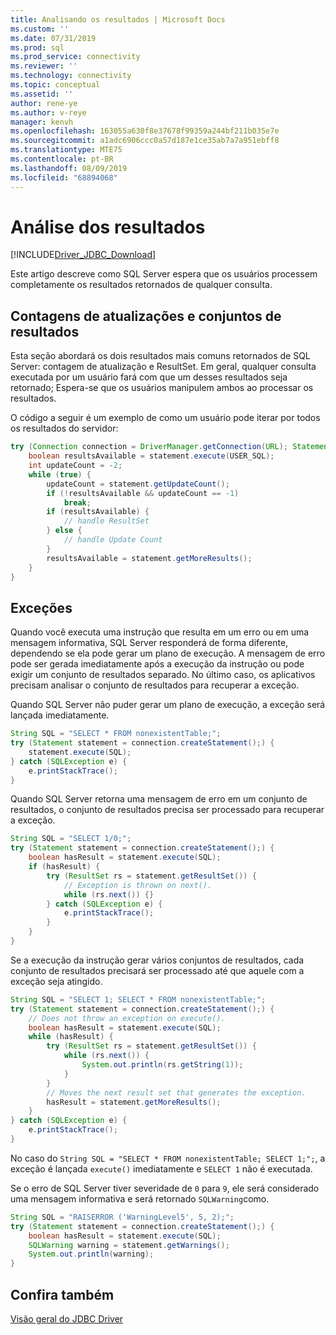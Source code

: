 ```yaml
---
title: Analisando os resultados | Microsoft Docs
ms.custom: ''
ms.date: 07/31/2019
ms.prod: sql
ms.prod_service: connectivity
ms.reviewer: ''
ms.technology: connectivity
ms.topic: conceptual
ms.assetid: ''
author: rene-ye
ms.author: v-reye
manager: kenvh
ms.openlocfilehash: 163055a630f8e37678f99359a244bf211b035e7e
ms.sourcegitcommit: a1adc6906ccc0a57d187e1ce35ab7a7a951ebff8
ms.translationtype: MTE75
ms.contentlocale: pt-BR
ms.lasthandoff: 08/09/2019
ms.locfileid: "68894068"
---
```

# <a name="parsing-the-results"></a>Análise dos resultados

[!INCLUDE[Driver_JDBC_Download](../../includes/driver_jdbc_download.md)]

Este artigo descreve como SQL Server espera que os usuários processem completamente os resultados retornados de qualquer consulta.

## <a name="update-counts-and-result-sets"></a>Contagens de atualizações e conjuntos de resultados

Esta seção abordará os dois resultados mais comuns retornados de SQL Server: contagem de atualização e ResultSet. Em geral, qualquer consulta executada por um usuário fará com que um desses resultados seja retornado; Espera-se que os usuários manipulem ambos ao processar os resultados.

O código a seguir é um exemplo de como um usuário pode iterar por todos os resultados do servidor:
```java
try (Connection connection = DriverManager.getConnection(URL); Statement statement = connection.createStatement()) {
    boolean resultsAvailable = statement.execute(USER_SQL);
    int updateCount = -2;
    while (true) {
        updateCount = statement.getUpdateCount();
        if (!resultsAvailable && updateCount == -1)
            break;
        if (resultsAvailable) {
            // handle ResultSet
        } else {
            // handle Update Count
        }
        resultsAvailable = statement.getMoreResults();
    }
}
```

## <a name="exceptions"></a>Exceções
Quando você executa uma instrução que resulta em um erro ou em uma mensagem informativa, SQL Server responderá de forma diferente, dependendo se ela pode gerar um plano de execução. A mensagem de erro pode ser gerada imediatamente após a execução da instrução ou pode exigir um conjunto de resultados separado. No último caso, os aplicativos precisam analisar o conjunto de resultados para recuperar a exceção.

Quando SQL Server não puder gerar um plano de execução, a exceção será lançada imediatamente.

```java
String SQL = "SELECT * FROM nonexistentTable;";
try (Statement statement = connection.createStatement();) {
    statement.execute(SQL);
} catch (SQLException e) {
    e.printStackTrace();
}
```

Quando SQL Server retorna uma mensagem de erro em um conjunto de resultados, o conjunto de resultados precisa ser processado para recuperar a exceção.

```java
String SQL = "SELECT 1/0;";
try (Statement statement = connection.createStatement();) {
    boolean hasResult = statement.execute(SQL);
    if (hasResult) {
        try (ResultSet rs = statement.getResultSet()) {
            // Exception is thrown on next().
            while (rs.next()) {}
        } catch (SQLException e) {
            e.printStackTrace();
        }
    }
}
```

Se a execução da instrução gerar vários conjuntos de resultados, cada conjunto de resultados precisará ser processado até que aquele com a exceção seja atingido.

```java
String SQL = "SELECT 1; SELECT * FROM nonexistentTable;";
try (Statement statement = connection.createStatement();) {
    // Does not throw an exception on execute().
    boolean hasResult = statement.execute(SQL);
    while (hasResult) {
        try (ResultSet rs = statement.getResultSet()) {
            while (rs.next()) {
                System.out.println(rs.getString(1));
            }
        }
        // Moves the next result set that generates the exception.
        hasResult = statement.getMoreResults();
    }
} catch (SQLException e) {
    e.printStackTrace();
}
```

No caso do `String SQL = "SELECT * FROM nonexistentTable; SELECT 1;";`, a exceção é lançada `execute()` imediatamente e `SELECT 1` não é executada.

Se o erro de SQL Server tiver severidade de `0` para `9`, ele será considerado uma mensagem informativa e será retornado `SQLWarning`como.

```java
String SQL = "RAISERROR ('WarningLevel5', 5, 2);";
try (Statement statement = connection.createStatement();) {
    boolean hasResult = statement.execute(SQL);
    SQLWarning warning = statement.getWarnings();
    System.out.println(warning);
}
```

## <a name="see-also"></a>Confira também

[Visão geral do JDBC Driver](../../connect/jdbc/overview-of-the-jdbc-driver.md)

